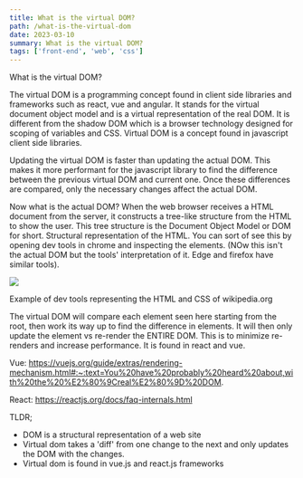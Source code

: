 ```yaml
---
title: What is the virtual DOM?
path: /what-is-the-virtual-dom
date: 2023-03-10
summary: What is the virtual DOM?
tags: ['front-end', 'web', 'css']
---
```

What is the virtual DOM?

The virtual DOM is a programming concept found in client side libraries and frameworks such as react, vue and angular. It stands for the virtual document object model and is a virtual representation of the real DOM. It is different from the shadow DOM which is a browser technology designed for scoping of variables and CSS. Virtual DOM is a concept found in javascript client side libraries.

Updating the virtual DOM is faster than updating the actual DOM. This makes it more performant for the javascript library to find the difference between the previous virtual DOM and current one. Once these differences are compared, only the necessary changes affect the actual DOM.

Now what is the actual DOM? When the web browser receives a HTML document from the server, it constructs a tree-like structure from the HTML to show the user. This tree structure is the Document Object Model or DOM for short. Structural representation of the HTML. You can sort of see this by opening dev tools in chrome and inspecting the elements. (NOw this isn't the actual DOM but the tools' interpretation of it. Edge and firefox have similar tools).

![](https://lh3.googleusercontent.com/6e_1xlBm01KOpfmkxTQIAeKcIF1fZ--43qJHOBexRtZkoXIaNc_L0AFPuGkb2Bq-kjxhXL2xMO8uCzZ6ZSE8O2-OpE2SAijG059cXYwQfLqregyJ_umeTW31qhETmpEGHYrM8pMv2X5Jc8qgtzISPz8)

Example of dev tools representing the HTML and CSS of wikipedia.org

The virtual DOM will compare each element seen here starting from the root, then work its way up to find the difference in elements. It will then only update the element vs re-render the ENTIRE DOM. This is to minimize re-renders and increase performance. It is found in react and vue.

Vue: <https://vuejs.org/guide/extras/rendering-mechanism.html#:~:text=You%20have%20probably%20heard%20about,with%20the%20%E2%80%9Creal%E2%80%9D%20DOM>.

React: <https://reactjs.org/docs/faq-internals.html>

TLDR;

- DOM is a structural representation of a web site
- Virtual dom takes a 'diff' from one change to the next and only updates the DOM with the changes.
- Virtual dom is found in vue.js and react.js frameworks